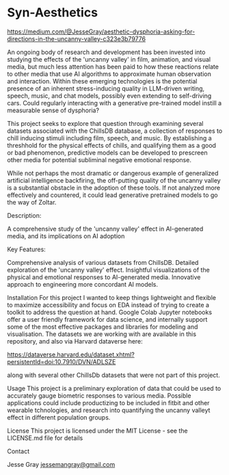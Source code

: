 # Syn-Aesthetics

https://medium.com/@JesseGray/aesthetic-dysphoria-asking-for-directions-in-the-uncanny-valley-c323e3b79776

An ongoing body of research and development has been invested into studying the effects of the 'uncanny valley' in film, animation, and visual media, but much less attention has been paid to how these reactions relate to other media that use AI algorithms to approximate human observation and interaction. Within these emerging technologies is the potential presence of an inherent stress-inducing quality in LLM-driven writing, speech, music, and chat models, possibly even extending to self-driving cars. Could regularly interacting with a generative pre-trained model instill a measurable sense of dysphoria?

This project seeks to explore that question through examining several datasets associated with the ChillsDB database, a collection of responses to chill inducing stimuli including film, speech, and music. By establishing a threshhold for the physical effects of chills, and qualifying them as a good or bad phenomenon, predictive models can be developed to prescreen other media for potential subliminal negative emotional response. 

While not perhaps the most dramatic or dangerous example of generalized artificial intelligence backfiring, the off-putting quality of the uncanny valley is a substantial obstacle in the adoption of these tools. If not analyzed more effectively and countered,  it could lead generative pretrained models to go the way of Zoltar. 

Description:

A comprehensive study of the 'uncanny valley' effect in AI-generated media, and its implications on AI adoption

Key Features:

Comprehensive analysis of various datasets from ChillsDB.
Detailed exploration of the 'uncanny valley' effect.
Insightful visualizations of the physical and emotional responses to AI-generated media.
Innovative approach to engineering more concordant AI models.

Installation
For this project I wanted to keep things lightweight and flexible to maximize accessibility and focus on EDA instead of trying to create a toolkit to address the question at hand. Google Colab Jupyter notebooks offer a user friendly framework for data science, and internally support some of the most effective packages and libraries for modeling and visualisation. The datasets we are working with are available in this repository, and also via Harvard dataverse here: 

https://dataverse.harvard.edu/dataset.xhtml?persistentId=doi:10.7910/DVN/ADLSZE 

along with several other ChillsDb datasets that were not part of this project.

Usage
This project is a preliminary exploration of data that could be used to accurately gauge biometric responses to various media. Possible applications could include productizing to be included in fitbit and other wearable tchnologies, and research into quantifying the uncanny valleyt effect in different population groups. 


License
This project is licensed under the MIT License - see the LICENSE.md file for details

Contact

Jesse Gray
jessemangray@gmail.com

